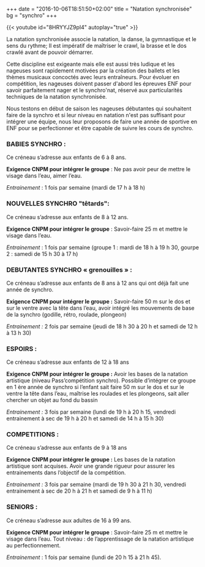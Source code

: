 +++
date = "2016-10-06T18:51:50+02:00"
title = "Natation synchronisée"
bg = "synchro"
+++

{{< youtube id="8HRYYJZ9pI4" autoplay="true" >}}

La natation synchronisée associe la natation, la danse, la gymnastique et le
sens du rythme;
Il est impératif de maîtriser le crawl, la brasse et le dos crawlé avant de
pouvoir démarrer.

Cette discipline est exigeante mais elle est aussi très ludique et les nageuses
sont rapidement motivées par la création des ballets et les thèmes musicaux
concoctés avec leurs entraîneurs.
Pour évoluer en compétition, les nageuses doivent passer d'abord les épreuves
ENF pour savoir parfaitement nager et le synchro'nat, réservé aux particularités
techniques de la natation synchronisée.

Nous testons en début de saison les nageuses débutantes qui souhaitent faire de
la synchro et si leur niveau en natation n'est pas suffisant pour intégrer une
équipe, nous leur proposons de faire une année de sportive en ENF pour se
perfectionner et être capable de suivre les cours de synchro.

### BABIES SYNCHRO :

Ce créneau s’adresse aux enfants de 6 à 8 ans.

**Exigence CNPM pour intégrer le groupe** : Ne pas avoir peur de mettre le
visage dans l’eau, aimer l’eau.

*Entrainement* : 1 fois par semaine (mardi de 17 h à 18 h)

### NOUVELLES SYNCHRO "têtards":
Ce créneau s’adresse aux enfants de 8 à 12 ans.

**Exigence CNPM pour intégrer le groupe** : Savoir-faire 25 m et mettre le
visage dans l’eau.

*Entrainement* : 1 fois par semaine (groupe 1 : mardi de 18 h à 19 h 30, gourpe 2 : samedi de 15 h 30 à 17 h)

### DEBUTANTES SYNCHRO « grenouilles » :
Ce créneau s’adresse aux enfants de 8 ans à 12 ans qui ont déjà fait une année de synchro.

**Exigence CNPM pour intégrer le groupe :** Savoir-faire 50 m sur le dos et sur le ventre avec la tête
dans l’eau, avoir intégré les mouvements de base de la synchro (godille, rétro, roulade, plongeon)

*Entrainement :* 2 fois par semaine (jeudi de 18 h 30 à 20 h et samedi de 12 h à 13 h 30)

### ESPOIRS :
Ce créneau s’adresse aux enfants de 12 à 18 ans

**Exigence CNPM pour intégrer le groupe :** Avoir les bases de la natation artistique (niveau Pass’compétition synchro). Possible d’intégrer ce groupe en 1 ère année de synchro si l’enfant sait faire 50 m sur le dos et sur le ventre la tête dans l’eau, maîtrise les roulades et les plongeons, sait aller chercher un objet au fond du bassin

*Entrainement :* 3 fois par semaine (lundi de 19 h à 20 h 15, vendredi entrainement à sec de 19 h à 20 h et samedi de 14 h à 15 h 30)

### COMPETITIONS :
Ce créneau s’adresse aux enfants de 9 à 18 ans

**Exigence CNPM pour intégrer le groupe :** Les bases de la natation artistique sont acquises. Avoir une grande rigueur pour assurer les entrainements dans l’objectif de la compétition.

*Entrainement :* 3 fois par semaine (mardi de 19 h 30 à 21 h 30, vendredi entrainement à sec de 20 h à 21 h et samedi de 9 h à 11 h)

### SENIORS :
Ce créneau s’adresse aux adultes de 16 à 99 ans.

**Exigence CNPM pour intégrer le groupe** : Savoir-faire 25 m et mettre le
visage dans l’eau. Tout niveau : de l’apprentissage de la natation artistique au perfectionnement.

*Entrainement* : 1 fois par semaine (lundi de 20 h 15 à 21 h 45).

